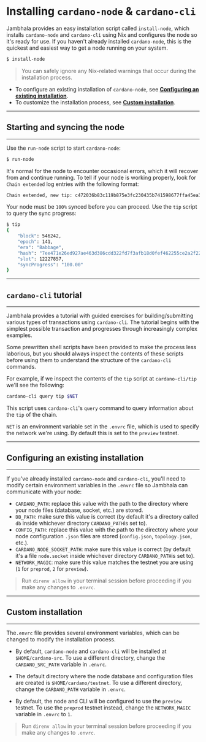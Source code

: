 # **Installing `cardano-node` & `cardano-cli`**

Jambhala provides an easy installation script called `install-node`, which installs `cardano-node` and `cardano-cli` using Nix and configures the node so it's ready for use. If you haven't already installed `cardano-node`, this is the quickest and easiest way to get a node running on your system.

```sh
$ install-node
```

>You can safely ignore any Nix-related warnings that occur during the installation process.

* To configure an existing installation of `cardano-node`, see **[Configuring an existing installation](#existing)**.
* To customize the installation process, see **[Custom installation](#custom)**.

***
## **<a id="syncing"></a> Starting and syncing the node**
***
Use the `run-node` script to start `cardano-node`:

```sh
$ run-node
```

It's normal for the node to encounter occasional errors, which it will recover from and continue running. To tell if your node is working properly, look for `Chain extended` log entries with the following format:

```sh
Chain extended, new tip: c472036b83c119b875e3fc230435b741598677ffa45ea3ad8ad9cda3f70a872d at slot 12227931
```

Your node must be `100%` synced before you can proceed. Use the `tip` script to query the sync progress:

```sh
$ tip
{
    "block": 546242,
    "epoch": 141,
    "era": "Babbage",
    "hash": "7ee471e26ed927ae463d386cdd322fd7f3afb18d0fef462255ce2a2f221d7112",
    "slot": 12227857,
    "syncProgress": "100.00"
}
```
***
## **`cardano-cli` tutorial**
***
Jambhala provides a tutorial with guided exercises for building/submitting various types of transactions using `cardano-cli`. The tutorial begins with the simplest possible transaction and progresses through increasingly complex examples.

Some prewritten shell scripts have been provided to make the process less laborious, but you should always inspect the contents of these scripts before using them to understand the structure of the `cardano-cli` commands.

For example, if we inspect the contents of the `tip` script at `cardano-cli/tip` we'll see the following:

```sh
cardano-cli query tip $NET
```

This script uses `cardano-cli`'s `query` command to query information about the `tip` of the chain.

`NET` is an environment variable set in the `.envrc` file, which is used to specify the network we're using. By default this is set to the `preview` testnet.

***
## **<a id="existing"></a> Configuring an existing installation**
***
If you've already installed `cardano-node` and `cardano-cli`, you'll need to modify certain environment variables in the `.envrc` file so Jambhala can communicate with your node:

* `CARDANO_PATH`: replace this value with the path to the directory where your node files (database, socket, etc.) are stored.
* `DB_PATH`: make sure this value is correct (by default it's a directory called `db` inside whichever directory `CARDANO_PATH`is set to).
* `CONFIG_PATH`: replace this value with the path to the directory where your node configuration `.json` files are stored (`config.json`, `topology.json`, etc.).
* `CARDANO_NODE_SOCKET_PATH`: make sure this value is correct (by default it's a file `node.socket` inside whichever directory `CARDANO_PATH`is set to).
* `NETWORK_MAGIC`: make sure this value matches the testnet you are using (`1` for `preprod`, `2` for `preview`).

>Run `direnv allow` in your terminal session before proceeding if you make any changes to `.envrc`.

***
## **<a id="custom"></a> Custom installation**
***
The`.envrc` file provides several environment variables, which can be changed to modify the installation process.

* By default, `cardano-node` and `cardano-cli` will be installed at `$HOME/cardano-src`. To use a different directory, change the `CARDANO_SRC_PATH` variable in `.envrc`.

* The default directory where the node database and configuration files are created is `$HOME/cardano/testnet`. To use a different directory, change the `CARDANO_PATH` variable in `.envrc`.

* By default, the node and CLI will be configured to use the `preview` testnet. To use the `preprod` testnet instead, change the `NETWORK_MAGIC` variable in `.envrc` to `1`.

>Run `direnv allow` in your terminal session before proceeding if you make any changes to `.envrc`.